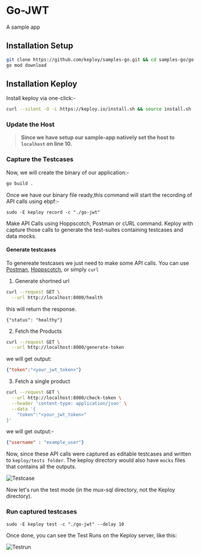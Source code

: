 # Go-JWT
A sample app 

## Installation Setup

```bash
git clone https://github.com/keploy/samples-go.git && cd samples-go/go-jwt
go mod download
```

## Installation Keploy
Install keploy via one-click:-

```sh
curl --silent -O -L https://keploy.io/install.sh && source install.sh
```

### Update the Host

> **Since we have setup our sample-app natively set the host to `localhost` on line 10.**

### Capture the Testcases

Now, we will create the binary of our application:-

```zsh
go build .
```

Once we have our binary file ready,this command will start the recording of API calls using ebpf:-

```shell
sudo -E keploy record -c "./go-jwt"
```

Make API Calls using Hoppscotch, Postman or cURL command. Keploy with capture those calls to generate the test-suites containing testcases and data mocks.

#### Generate testcases

To genereate testcases we just need to make some API calls. You can use [Postman](https://www.postman.com/), [Hoppscotch](https://hoppscotch.io/), or simply `curl`

1. Generate shortned url

```bash
curl --request GET \
  --url http://localhost:8000/health 
```
this will return the response. 
```
{"status": "healthy"}
```

2. Fetch the Products
```bash
curl --request GET \
  --url http://localhost:8000/generate-token
```

we will get output:

```json
{"token":"<your_jwt_token>"}
```

3. Fetch a single product

```sh
curl --request GET \
  --url http://localhost:8000/check-token \
  --header 'content-type: application/json' \
  --data '{
    "token":"<your_jwt_token>"
}'
```

we will get output:-
```json
{"username" : "example_user"}
```

Now, since these API calls were captured as editable testcases and written to ``keploy/tests folder``. The keploy directory would also have `mocks` files that contains all the outputs. 

![Testcase](./img/testcase.png?raw=true)

Now let's run the test mode (in the mux-sql directory, not the Keploy directory).

### Run captured testcases

```shell
sudo -E keploy test -c "./go-jwt" --delay 10
```

Once done, you can see the Test Runs on the Keploy server, like this:

![Testrun](./img/testrun.png?raw=true)


